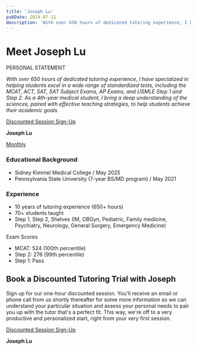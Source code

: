 ```yaml
---
title: 'Joseph Lu'
pubDate: 2024-07-12
description: 'With over 650 hours of dedicated tutoring experience, I have specialized in helping students excel in a wide range of standardized tests, including the MCAT, ACT, SAT, SAT Subject Exams, AP Exams, and USMLE Step 1 and Step 2.'
---
```


# Meet Joseph Lu

PERSONAL STATEMENT

_With over 650 hours of dedicated tutoring experience, I have specialized in helping students excel in a wide range of standardized tests, including the MCAT, ACT, SAT, SAT Subject Exams, AP Exams, and USMLE Step 1 and Step 2. As a 4th-year medical student, I bring a deep understanding of the sciences, paired with effective teaching strategies, to help students achieve their academic goals._

[Discounted Session Sign-Up](/purchase-discounted-session/)

**Joseph Lu**

[Monthly](#)

### Educational Background

- Sidney Kimmel Medical College / May 2025
- Pennsylvania State University (7-year BS/MD program) / May 2021

### Experience

- 10 years of tutoring experience (650+ hours)
- 70+ students taught
- Step 1, Step 2, Shelves (IM, OBGyn, Pediatric, Family medicine, Psychiatry, Neurology, General Surgery, Emergency Medicine)

Exam Scores

- MCAT: 524 (100th percentile)
- Step 2: 276 (99th percentile)
- Step 1: Pass

## Book a Discounted Tutoring Trial with Joseph

Sign up for our one-hour discounted session. You'll receive an email or phone call from us shortly thereafter for some more information so we can understand your particular situation and assess your personal needs to pair you up with the tutor that's a perfect fit. This way, we're off to a very productive and personalized start, right from your very first session.

[Discounted Session Sign-Up](/purchase-discounted-session/)

**Joseph Lu**

